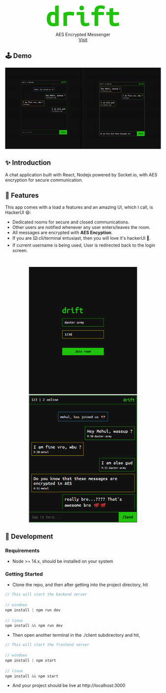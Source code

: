 <p align="center">
  <a href="https://github.com/daxter-army/drift/">
    <img src="./readme/drift_large.svg"/>
  </a>
  <p align="center">
    AES Encrypted Messenger
    <br />
    <a href="">Visit</a>
  </p>
</p>

## 🕹️ Demo

<p align="center">
<img src="./readme/demo-video.gif" width="600px"/>
</p>

## ✨ Introduction

A chat application built with React, Nodejs powered by Socket.io, with AES encryption for secure communication.

## 💫 Features

This app comes with a load a features and an amazing UI, which I call, is HackerUI 😄:

- Dedicated rooms for secure and closed communications.
- Other users are notified whenever any user enters/leaves the room.
- All messages are encrypted with **AES Encyption**.
- If you are ⌨️ cli/terminal entusiast, then you will love it's hackerUI 💯.
- If current username is being used, User is redirected back to the login screen.

<br/>
<p align="center">
<img src="./readme/two.png" width="350px"/>
<img src="./readme/one.png" width="350px"/>
</p>

## 🔧 Development

### Requirements

- Node >= 14.x, should be installed on your system

### Getting Started

- Clone the repo, and then after getting into the project directory, hit

```js
// This will start the backend server

// windows
npm install | npm run dev

// linux
npm install && npm run dev
```

- Then open another terminal in the ./client subdirectory and hit,

```js
// This will start the frontend server

// windows
npm install | npm start

// linux
npm install && npm start
```

- And your project should be live at http://localhost:3000
